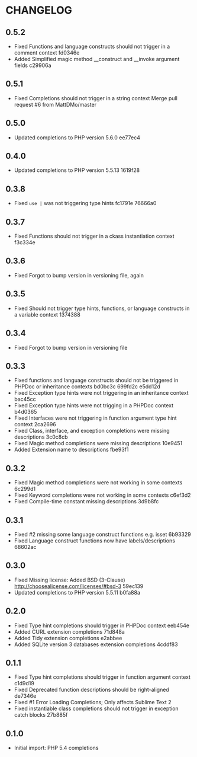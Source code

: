 CHANGELOG
=========

0.5.2
-----

- Fixed Functions and language constructs should not trigger in a comment context fd0346e
- Added Simplified magic method __construct and __invoke argument fields c29906a

0.5.1
-----

- Fixed Completions should not trigger in a string context Merge pull request #6 from MattDMo/master

0.5.0
-----

- Updated completions to PHP version 5.6.0 ee77ec4

0.4.0
-----

- Updated completions to PHP version 5.5.13 1619f28

0.3.8
-----

- Fixed `use |` was not triggering type hints fc1791e 76666a0

0.3.7
-----

- Fixed Functions should not trigger in a ckass instantiation context f3c334e

0.3.6
-----

- Fixed Forgot to bump version in versioning file, again

0.3.5
-----

- Fixed Should not trigger type hints, functions, or language constructs in a variable context 1374388

0.3.4
-----

- Fixed Forgot to bump version in versioning file

0.3.3
-----

- Fixed functions and language constructs should not be triggered in PHPDoc or inheritance contexts bd0bc3c 699fd2c e5dd12d
- Fixed Exception type hints were not triggering in an inheritance context bac45cc
- Fixed Exception type hints were not trigging in a PHPDoc context b4d0365
- Fixed Interfaces were not triggering in function argument type hint context 2ca2696
- Fixed Class, interface, and exception completions were missing descriptions 3c0c8cb
- Fixed Magic method completions were missing descriptions 10e9451
- Added Extension name to descriptions fbe93f1

0.3.2
-----

- Fixed Magic method completions were not working in some contexts 6c299d1
- Fixed Keyword completions were not working in some contexts c6ef3d2
- Fixed Compile-time constant missing descriptions 3d9b8fc

0.3.1
-----

- Fixed #2 missing some language construct functions e.g. isset 6b93329
- Fixed Language construct functions now have labels/descriptions 68602ac

0.3.0
-----

- Fixed Missing license: Added BSD (3-Clause) http://choosealicense.com/licenses/#bsd-3 59ec139
- Updated completions to PHP version 5.5.11 b0fa88a

0.2.0
-----

- Fixed Type hint completions should trigger in PHPDoc context eeb454e
- Added CURL extension completions 71d848a
- Added Tidy extension completions e2abbee
- Added SQLite version 3 databases extension completions 4cddf83

0.1.1
-----

- Fixed Type hint completions should trigger in function argument context c1d9d19
- Fixed Deprecated function descriptions should be right-aligned de7346e
- Fixed #1 Error Loading Completions; Only affects Sublime Text 2
- Fixed instantiable class completions should not trigger in exception catch blocks 27b885f

0.1.0
-----

- Initial import: PHP 5.4 completions
